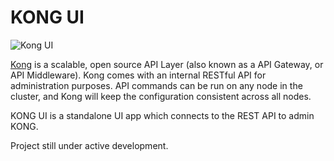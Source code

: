 # KONG UI

![Kong UI](https://cloud.githubusercontent.com/assets/273188/13344554/0e86a30e-dc7d-11e5-9ff7-9f5194c7d1f2.png)

[Kong](https://getkong.org/about/) is a scalable, open source API Layer (also known as a API Gateway, or API Middleware). Kong comes with an internal RESTful API for administration purposes. API commands can be run on any node in the cluster, and Kong will keep the configuration consistent across all nodes.

KONG UI is a standalone UI app which connects to the REST API to admin KONG.


Project still under active development.

